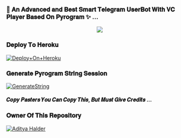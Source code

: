 ### 🥀 𝐀𝐧 𝐀𝐝𝐯𝐚𝐧𝐜𝐞𝐝 𝐚𝐧𝐝 𝐁𝐞𝐬𝐭 𝐒𝐦𝐚𝐫𝐭 𝐓𝐞𝐥𝐞𝐠𝐫𝐚𝐦 𝐔𝐬𝐞𝐫𝐁𝐨𝐭 𝐖𝐢𝐭𝐡 𝐕𝐂 𝐏𝐥𝐚𝐲𝐞𝐫 𝐁𝐚𝐬𝐞𝐝 𝐎𝐧 𝐏𝐲𝐫𝐨𝐠𝐫𝐚𝐦 ✨ ...


<p align="center"><a href="https://t.me/adityahalder"><img src="https://telegra.ph/file/027283ee9defebc3298b8.png"></a></p>




### 𝐃𝐞𝐩𝐥𝐨𝐲 𝐓𝐨 𝐇𝐞𝐫𝐨𝐤𝐮

[![Deploy+On+Heroku](https://www.herokucdn.com/deploy/button.svg)](https://heroku.com/deploy?template=https://github.com/blackcatxd0/yub)



### 𝐆𝐞𝐧𝐞𝐫𝐚𝐭𝐞 𝐏𝐲𝐫𝐨𝐠𝐫𝐚𝐦 𝐒𝐭𝐫𝐢𝐧𝐠 𝐒𝐞𝐬𝐬𝐢𝐨𝐧

[![GenerateString](https://img.shields.io/badge/repl.it-generateString-yellowgreen)](https://replit.com/@AdityaHalder/PyrogramStringSession)



#### 𝑪𝒐𝒑𝒚 𝑷𝒂𝒔𝒕𝒆𝒓𝒔 𝒀𝒐𝒖 𝑪𝒂𝒏 𝑪𝒐𝒑𝒚 𝑻𝒉𝒊𝒔, 𝑩𝒖𝒕 𝑴𝒖𝒔𝒕 𝑮𝒊𝒗𝒆 𝑪𝒓𝒆𝒅𝒊𝒕𝒔 ...

### 𝐎𝐰𝐧𝐞𝐫 𝐎𝐟 𝐓𝐡𝐢𝐬 𝐑𝐞𝐩𝐨𝐬𝐢𝐭𝐨𝐫𝐲
[![Aditya Halder](https://te.legra.ph/file/8f9d2a593854d0c736201.png)](https://t.me/AdityaHalder)

